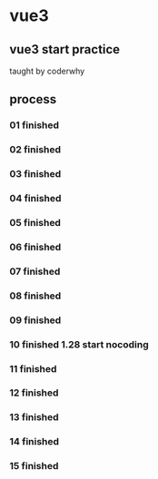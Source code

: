 # vue3
## vue3 start practice
taught by coderwhy

## process
### 01 finished
### 02 finished
### 03 finished
### 04 finished
### 05 finished
### 06 finished
### 07 finished
### 08 finished
### 09 finished
### 10 finished 1.28 start nocoding
### 11 finished
### 12 finished
### 13 finished
### 14 finished
### 15 finished

